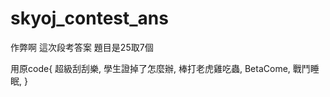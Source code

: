 # skyoj_contest_ans
作弊啊
這次段考答案
題目是25取7個

用原code{
    超級刮刮樂,
    學生證掉了怎麼辦,
    棒打老虎雞吃蟲,
    BetaCome,
    戰鬥睡眠,
}
